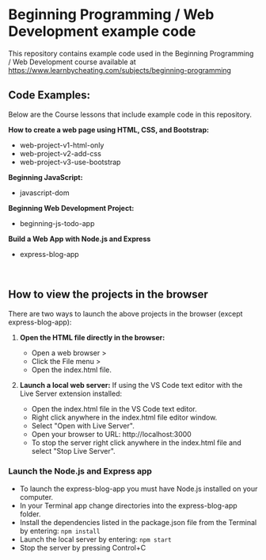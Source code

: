# Beginning Programming / Web Development example code

This repository contains example code used in the Beginning Programming / Web Development course available at https://www.learnbycheating.com/subjects/beginning-programming

## Code Examples:

Below are the Course lessons that include example code in this repository.

__How to create a web page using HTML, CSS, and Bootstrap:__
- web-project-v1-html-only
- web-project-v2-add-css
- web-project-v3-use-bootstrap

__Beginning JavaScript:__
- javascript-dom

__Beginning Web Development Project:__
- beginning-js-todo-app

__Build a Web App with Node.js and Express__
- express-blog-app
<br>


## How to view the projects in the browser
There are two ways to launch the above projects in the browser (except express-blog-app):

1. __Open the HTML file directly in the browser:__
    - Open a web browser >
    - Click the File menu > 
    - Open the index.html file.

2. __Launch a local web server:__
    If using the VS Code text editor with the Live Server extension installed:
    - Open the index.html file in the VS Code text editor. 
    - Right click anywhere in the index.html file editor window.
    - Select "Open with Live Server".
    - Open your browser to URL: http://localhost:3000
    - To stop the server right click anywhere in the index.html file and select "Stop Live Server".

### Launch the Node.js and Express app
- To launch the express-blog-app you must have Node.js installed on your computer.
- In your Terminal app change directories into the express-blog-app folder.
- Install the dependencies listed in the package.json file from the Terminal by entering: `npm install`
- Launch the local server by entering: `npm start`
- Stop the server by pressing Control+C